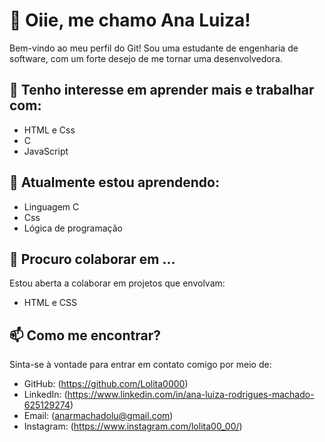 # 👋 Oiie, me chamo Ana Luiza!

Bem-vindo ao meu perfil do Git! Sou uma estudante de engenharia de software, com um forte desejo de me tornar uma desenvolvedora.

## 👀 Tenho interesse em aprender mais e trabalhar com:

- HTML e Css
- C
- JavaScript

## 🌱 Atualmente estou aprendendo:

- Linguagem C
- Css
- Lógica de programação

## 💼 Procuro colaborar em ...

Estou aberta a colaborar em projetos que envolvam:

- HTML e CSS

## 📫 Como me encontrar?

Sinta-se à vontade para entrar em contato comigo por meio de:

- GitHub: (https://github.com/Lolita0000)
- LinkedIn: (https://www.linkedin.com/in/ana-luiza-rodrigues-machado-625129274)
- Email: (anarmachadolu@gmail.com)
- Instagram: (https://www.instagram.com/lolita00_00/)
